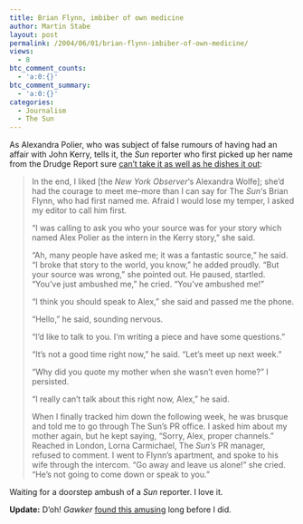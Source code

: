 ```yaml
---
title: Brian Flynn, imbiber of own medicine
author: Martin Stabe
layout: post
permalink: /2004/06/01/brian-flynn-imbiber-of-own-medicine/
views:
  - 8
btc_comment_counts:
  - 'a:0:{}'
btc_comment_summary:
  - 'a:0:{}'
categories:
  - Journalism
  - The Sun
---
```

As Alexandra Polier, who was subject of false rumours of having had an affair with John Kerry, tells it, the *Sun* reporter who first picked up her name from the Drudge Report sure [can&#8217;t take it as well as he dishes it out][1]:

> In the end, I liked [the *New York Observer*&#8216;s Alexandra Wolfe]; she&#8217;d had the courage to meet me&#8211;more than I can say for The *Sun*&#8216;s Brian Flynn, who had first named me. Afraid I would lose my temper, I asked my editor to call him first.
> 
> “I was calling to ask you who your source was for your story which named Alex Polier as the intern in the Kerry story,” she said.
> 
> “Ah, many people have asked me; it was a fantastic source,” he said. “I broke that story to the world, you know,” he added proudly. “But your source was wrong,” she pointed out. He paused, startled. “You’ve just ambushed me,” he cried. “You’ve ambushed me!”
> 
> “I think you should speak to Alex,” she said and passed me the phone.
> 
> “Hello,” he said, sounding nervous.
> 
> “I’d like to talk to you. I’m writing a piece and have some questions.”
> 
> “It’s not a good time right now,” he said. “Let’s meet up next week.”
> 
> “Why did you quote my mother when she wasn’t even home?” I persisted.
> 
> “I really can’t talk about this right now, Alex,” he said.
> 
> When I finally tracked him down the following week, he was brusque and told me to go through The Sun’s PR office. I asked him about my mother again, but he kept saying, “Sorry, Alex, proper channels.” Reached in London, Lorna Carmichael, The *Sun’s* PR manager, refused to comment. I went to Flynn’s apartment, and spoke to his wife through the intercom. “Go away and leave us alone!” she cried. “He’s not going to come down or speak to you.”

Waiting for a doorstep ambush of a *Sun* reporter. I love it.

**Update:** D&#8217;oh! *Gawker* [found this amusing][2] long before I did.

 [1]: http://newyorkmetro.com/nymetro/news/politics/national/features/9221/index5.html
 [2]: http://www.gawker.com/topic/new-york-mag-alexandra-polier-excerpt-016458.php